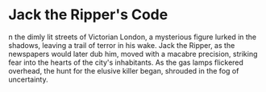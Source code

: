# Jack the Ripper's Code

n the dimly lit streets of Victorian London, a mysterious figure lurked in the shadows, leaving a trail of terror in his wake. Jack the Ripper, as the newspapers would later dub him, moved with a macabre precision, striking fear into the hearts of the city's inhabitants. As the gas lamps flickered overhead, the hunt for the elusive killer began, shrouded in the fog of uncertainty.